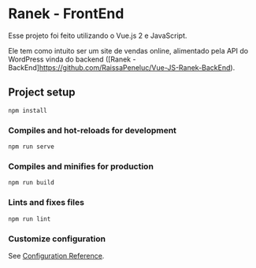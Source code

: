 # Ranek - FrontEnd

Esse projeto foi feito utilizando o Vue.js 2 e JavaScript.

Ele tem como intuito ser um site de vendas online, alimentado pela API do WordPress vinda do backend ([Ranek - BackEnd]https://github.com/RaissaPeneluc/Vue-JS-Ranek-BackEnd).

## Project setup
```
npm install
```

### Compiles and hot-reloads for development
```
npm run serve
```

### Compiles and minifies for production
```
npm run build
```

### Lints and fixes files
```
npm run lint
```

### Customize configuration
See [Configuration Reference](https://cli.vuejs.org/config/).

